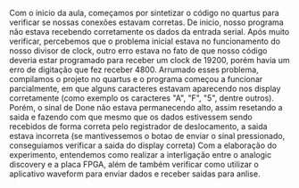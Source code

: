 Com o inicio da aula, começamos por sintetizar o código no quartus para verificar se nossas conexões estavam corretas. De inicio, nosso programa não estava recebendo corretamente os dados da entrada serial. Após muito verificar, percebemos que o problema inicial estava no funcionamento do nosso divisor de clock, outro erro estava no fato de que nosso código deveria estar programado para receber um clock de 19200, porém havia um erro de digitação que fez receber 4800. 
Arrumado esses problema, compilamos o projeto no quartus e o programa começou a funcionar parcialmente, em que alguns caracteres estavam aparecendo nos display corretamente (como exemplo os caracteres "A", "F", "5", dentre outros). Porém, o sinal de Done não estava permanecendo alto, assim resetando a saida e fazendo com que mesmo que os dados estivessem sendo recebidos de forma correta pelo registrador de deslocamento, a saida estava incorreta (se mantivessemos o botao de enviar o sinal pressionado, conseguiamos verificar a saida do display correta)
Com a elaboração do experimento, entendemos como realizar a interligação entre o analogic discovery e a placa FPGA, além de também verificar como utilizar o aplicativo waveform para enviar dados e receber saidas para anlise.

